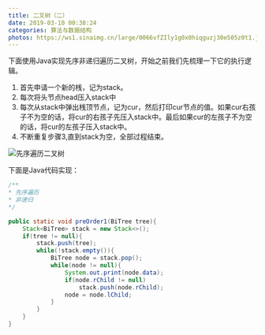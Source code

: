 ```yaml
---
title: 二叉树（二）
date: 2019-03-10 00:38:24
categories: 算法与数据结构
photos: https://ws1.sinaimg.cn/large/0066vfZIly1g0x0hiqguzj30e505z0t1.jpg
---
```


下面使用Java实现先序非递归遍历二叉树，开始之前我们先梳理一下它的执行逻辑。

1. 首先申请一个新的桟，记为stack。
2. 每次将头节点head压入stack中
3. 每次从stack中弹出桟顶节点，记为cur，然后打印cur节点的值。如果cur右孩子不为空的话，将cur的右孩子先压入stack中。最后如果cur的左孩子不为空的话，将cur的左孩子压入stack中。
4. 不断重复步骤3,直到stack为空，全部过程结束。

![先序遍历二叉树](https://ws1.sinaimg.cn/large/0066vfZIly1g0wxk309ytg30bn06y4qp.gif)

下面是Java代码实现：

```java
/**
* 先序遍历
* 非递归
*/

public static void preOrder1(BiTree tree){
    Stack<BiTree> stack = new Stack<>();
    if(tree != null){
        stack.push(tree);
        while(!stack.empty()){
            BiTree node = stack.pop();
            while(node != null){
                System.out.print(node.data);
                if(node.rChild != null)
                    stack.push(node.rChild);
                node = node.lChild;
            }
        }
    }
}

```